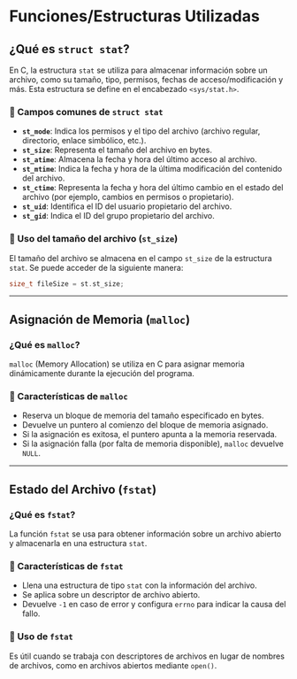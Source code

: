 # Funciones/Estructuras Utilizadas

## ¿Qué es `struct stat`?

En C, la estructura `stat` se utiliza para almacenar información sobre un archivo, como su tamaño, tipo, permisos, fechas de acceso/modificación y más. Esta estructura se define en el encabezado `<sys/stat.h>`.

### 📌 Campos comunes de `struct stat`

- **`st_mode`**: Indica los permisos y el tipo del archivo (archivo regular, directorio, enlace simbólico, etc.).
- **`st_size`**: Representa el tamaño del archivo en bytes.
- **`st_atime`**: Almacena la fecha y hora del último acceso al archivo.
- **`st_mtime`**: Indica la fecha y hora de la última modificación del contenido del archivo.
- **`st_ctime`**: Representa la fecha y hora del último cambio en el estado del archivo (por ejemplo, cambios en permisos o propietario).
- **`st_uid`**: Identifica el ID del usuario propietario del archivo.
- **`st_gid`**: Indica el ID del grupo propietario del archivo.

### 📌 Uso del tamaño del archivo (`st_size`)

El tamaño del archivo se almacena en el campo `st_size` de la estructura `stat`. Se puede acceder de la siguiente manera:

```c
size_t fileSize = st.st_size;
```

---

## Asignación de Memoria (`malloc`)

### ¿Qué es `malloc`?

`malloc` (Memory Allocation) se utiliza en C para asignar memoria dinámicamente durante la ejecución del programa.

### 📌 Características de `malloc`

- Reserva un bloque de memoria del tamaño especificado en bytes.
- Devuelve un puntero al comienzo del bloque de memoria asignado.
- Si la asignación es exitosa, el puntero apunta a la memoria reservada.
- Si la asignación falla (por falta de memoria disponible), `malloc` devuelve `NULL`.

---

## Estado del Archivo (`fstat`)

### ¿Qué es `fstat`?

La función `fstat` se usa para obtener información sobre un archivo abierto y almacenarla en una estructura `stat`.

### 📌 Características de `fstat`

- Llena una estructura de tipo `stat` con la información del archivo.
- Se aplica sobre un descriptor de archivo abierto.
- Devuelve `-1` en caso de error y configura `errno` para indicar la causa del fallo.

### 📌 Uso de `fstat`

Es útil cuando se trabaja con descriptores de archivos en lugar de nombres de archivos, como en archivos abiertos mediante `open()`.
